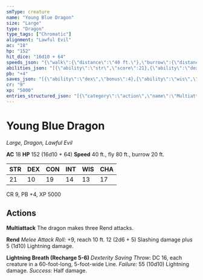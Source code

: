 ```yaml
---
smType: creature
name: "Young Blue Dragon"
size: "Large"
type: "Dragon"
type_tags: ["Chromatic"]
alignment: "Lawful Evil"
ac: "18"
hp: "152"
hit_dice: "16d10 + 64"
speeds_json: "{\"walk\":{\"distance\":\"40 ft.\"},\"burrow\":{\"distance\":\"20 ft.\"},\"fly\":{\"distance\":\"80 ft.\"}}"
abilities_json: "[{\"ability\":\"str\",\"score\":21},{\"ability\":\"dex\",\"score\":10},{\"ability\":\"con\",\"score\":19},{\"ability\":\"int\",\"score\":14},{\"ability\":\"wis\",\"score\":13},{\"ability\":\"cha\",\"score\":17}]"
pb: "+4"
saves_json: "[{\"ability\":\"dex\",\"bonus\":4},{\"ability\":\"wis\",\"bonus\":5}]"
cr: "9"
xp: "5000"
entries_structured_json: "[{\"category\":\"action\",\"name\":\"Multiattack\",\"text\":\"The dragon makes three Rend attacks.\"},{\"category\":\"action\",\"name\":\"Rend\",\"text\":\"*Melee Attack Roll:* +9, reach 10 ft. 12 (2d6 + 5) Slashing damage plus 5 (1d10) Lightning damage.\"},{\"category\":\"action\",\"name\":\"Lightning Breath (Recharge 5-6)\",\"text\":\"*Dexterity Saving Throw*: DC 16, each creature in a 60-foot-long, 5-foot-wide Line. *Failure:*  55 (10d10) Lightning damage. *Success:*  Half damage.\"}]"
---
```


# Young Blue Dragon
*Large, Dragon, Lawful Evil*

**AC** 18
**HP** 152 (16d10 + 64)
**Speed** 40 ft., fly 80 ft., burrow 20 ft.

| STR | DEX | CON | INT | WIS | CHA |
| --- | --- | --- | --- | --- | --- |
| 21 | 10 | 19 | 14 | 13 | 17 |

CR 9, PB +4, XP 5000

## Actions

**Multiattack**
The dragon makes three Rend attacks.

**Rend**
*Melee Attack Roll:* +9, reach 10 ft. 12 (2d6 + 5) Slashing damage plus 5 (1d10) Lightning damage.

**Lightning Breath (Recharge 5-6)**
*Dexterity Saving Throw*: DC 16, each creature in a 60-foot-long, 5-foot-wide Line. *Failure:*  55 (10d10) Lightning damage. *Success:*  Half damage.
